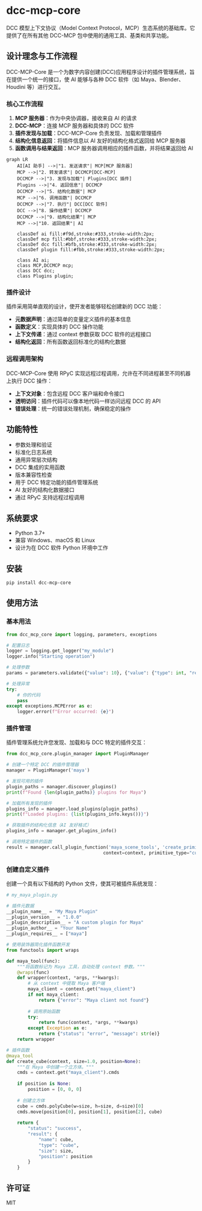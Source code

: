 # dcc-mcp-core

DCC 模型上下文协议（Model Context Protocol，MCP）生态系统的基础库。它提供了在所有其他 DCC-MCP 包中使用的通用工具、基类和共享功能。

## 设计理念与工作流程

DCC-MCP-Core 是一个为数字内容创建(DCC)应用程序设计的插件管理系统，旨在提供一个统一的接口，使 AI 能够与各种 DCC 软件（如 Maya、Blender、Houdini 等）进行交互。

### 核心工作流程

1. **MCP 服务器**：作为中央协调器，接收来自 AI 的请求
2. **DCC-MCP**：连接 MCP 服务器和具体的 DCC 软件
3. **插件发现与加载**：DCC-MCP-Core 负责发现、加载和管理插件
4. **结构化信息返回**：将插件信息以 AI 友好的结构化格式返回给 MCP 服务器
5. **函数调用与结果返回**：MCP 服务器调用相应的插件函数，并将结果返回给 AI

```mermaid
graph LR
    AI[AI 助手] -->|"1. 发送请求"| MCP[MCP 服务器]
    MCP -->|"2. 转发请求"| DCCMCP[DCC-MCP]
    DCCMCP -->|"3. 发现与加载"| Plugins[DCC 插件]
    Plugins -->|"4. 返回信息"| DCCMCP
    DCCMCP -->|"5. 结构化数据"| MCP
    MCP -->|"6. 调用函数"| DCCMCP
    DCCMCP -->|"7. 执行"| DCC[DCC 软件]
    DCC -->|"8. 操作结果"| DCCMCP
    DCCMCP -->|"9. 结构化结果"| MCP
    MCP -->|"10. 返回结果"| AI
    
    classDef ai fill:#f9d,stroke:#333,stroke-width:2px;
    classDef mcp fill:#bbf,stroke:#333,stroke-width:2px;
    classDef dcc fill:#bfb,stroke:#333,stroke-width:2px;
    classDef plugin fill:#fbb,stroke:#333,stroke-width:2px;
    
    class AI ai;
    class MCP,DCCMCP mcp;
    class DCC dcc;
    class Plugins plugin;
```

### 插件设计

插件采用简单直观的设计，使开发者能够轻松创建新的 DCC 功能：

- **元数据声明**：通过简单的变量定义插件的基本信息
- **函数定义**：实现具体的 DCC 操作功能
- **上下文传递**：通过 context 参数获取 DCC 软件的远程接口
- **结构化返回**：所有函数返回标准化的结构化数据

### 远程调用架构

DCC-MCP-Core 使用 RPyC 实现远程过程调用，允许在不同进程甚至不同机器上执行 DCC 操作：

- **上下文对象**：包含远程 DCC 客户端和命令接口
- **透明访问**：插件代码可以像本地代码一样访问远程 DCC 的 API
- **错误处理**：统一的错误处理机制，确保稳定的操作

## 功能特性

- 参数处理和验证
- 标准化日志系统
- 通用异常层次结构
- DCC 集成的实用函数
- 版本兼容性检查
- 用于 DCC 特定功能的插件管理系统
- AI 友好的结构化数据接口
- 通过 RPyC 支持远程过程调用

## 系统要求

- Python 3.7+
- 兼容 Windows、macOS 和 Linux
- 设计为在 DCC 软件 Python 环境中工作

## 安装

```bash
pip install dcc-mcp-core
```

## 使用方法

### 基本用法

```python
from dcc_mcp_core import logging, parameters, exceptions

# 配置日志
logger = logging.get_logger("my_module")
logger.info("Starting operation")

# 处理参数
params = parameters.validate({"value": 10}, {"value": {"type": int, "required": True}})

# 处理异常
try:
    # 你的代码
    pass
except exceptions.MCPError as e:
    logger.error(f"Error occurred: {e}")
```

### 插件管理

插件管理系统允许您发现、加载和与 DCC 特定的插件交互：

```python
from dcc_mcp_core.plugin_manager import PluginManager

# 创建一个特定 DCC 的插件管理器
manager = PluginManager('maya')

# 发现可用的插件
plugin_paths = manager.discover_plugins()
print(f"Found {len(plugin_paths)} plugins for Maya")

# 加载所有发现的插件
plugins_info = manager.load_plugins(plugin_paths)
print(f"Loaded plugins: {list(plugins_info.keys())}")

# 获取插件的结构化信息（AI 友好格式）
plugins_info = manager.get_plugins_info()

# 调用特定插件的函数
result = manager.call_plugin_function('maya_scene_tools', 'create_primitive', 
                                    context=context, primitive_type="cube", size=2.0)
```

### 创建自定义插件

创建一个具有以下结构的 Python 文件，使其可被插件系统发现：

```python
# my_maya_plugin.py

# 插件元数据
__plugin_name__ = "My Maya Plugin"
__plugin_version__ = "1.0.0"
__plugin_description__ = "A custom plugin for Maya"
__plugin_author__ = "Your Name"
__plugin_requires__ = ["maya"]

# 使用装饰器简化插件函数开发
from functools import wraps

def maya_tool(func):
    """将函数标记为 Maya 工具，自动处理 context 参数。"""
    @wraps(func)
    def wrapper(context, *args, **kwargs):
        # 从 context 中提取 Maya 客户端
        maya_client = context.get("maya_client")
        if not maya_client:
            return {"error": "Maya client not found"}
            
        # 调用原始函数
        try:
            return func(context, *args, **kwargs)
        except Exception as e:
            return {"status": "error", "message": str(e)}
    return wrapper

# 插件函数
@maya_tool
def create_cube(context, size=1.0, position=None):
    """在 Maya 中创建一个立方体。"""
    cmds = context.get("maya_client").cmds
    
    if position is None:
        position = [0, 0, 0]
        
    # 创建立方体
    cube = cmds.polyCube(w=size, h=size, d=size)[0]
    cmds.move(position[0], position[1], position[2], cube)
    
    return {
        "status": "success",
        "result": {
            "name": cube,
            "type": "cube",
            "size": size,
            "position": position
        }
    }
```

## 许可证

MIT
